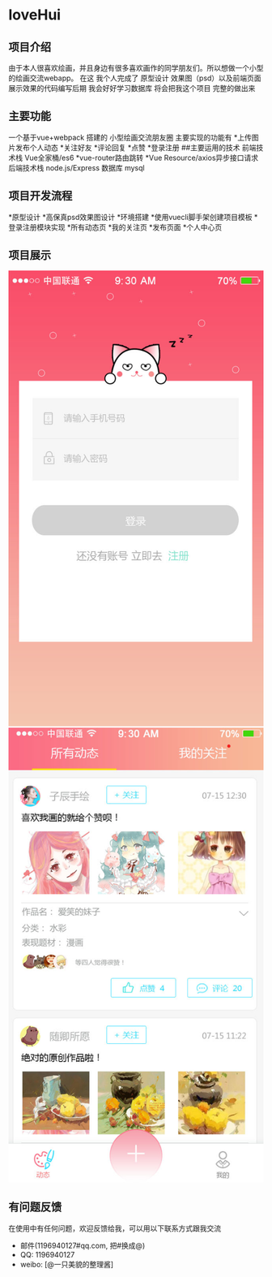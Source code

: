# loveHui
## 项目介绍
由于本人很喜欢绘画，并且身边有很多喜欢画作的同学朋友们。所以想做一个小型的绘画交流webapp。
在这 我个人完成了 原型设计 效果图（psd）以及前端页面展示效果的代码编写后期 我会好好学习数据库
将会把我这个项目 完整的做出来
## 主要功能
一个基于vue+webpack 搭建的 小型绘画交流朋友圈
主要实现的功能有
*上传图片发布个人动态
*关注好友
*评论回复
*点赞
*登录注册
##主要运用的技术
前端技术栈
Vue全家桶/es6
*vue-router路由跳转
*Vue Resource/axios异步接口请求
后端技术栈
node.js/Express
数据库
mysql
## 项目开发流程
*原型设计
*高保真psd效果图设计
*环境搭建
*使用vuecli脚手架创建项目模板
*登录注册模块实现
*所有动态页
*我的关注页
*发布页面
*个人中心页
## 项目展示
![Alt text|200*200](https://github.com/Sweet-kiss/loveHui/blob/master/喵恋绘设计图/登录/登录.jpg)
![Alt text|200*200](https://github.com/Sweet-kiss/loveHui/blob/master/喵恋绘设计图/动态所有/所有动态.jpg)
## 有问题反馈
在使用中有任何问题，欢迎反馈给我，可以用以下联系方式跟我交流

* 邮件(1196940127#qq.com, 把#换成@)
* QQ: 1196940127
* weibo: [@一只美貌的整理酱]
